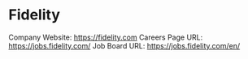 # Fidelity

Company Website: https://fidelity.com
Careers Page URL: https://jobs.fidelity.com/
Job Board URL: https://jobs.fidelity.com/en/